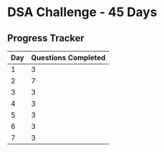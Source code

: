 # DSA Challenge - 45 Days

## Progress Tracker

| Day  | Questions Completed  |
|------|----------------------|
| 1    |   3                  |
| 2    |   7                  |
| 3    |   3                  |
| 4    |   3                  |
| 5    |   3                  |
| 6    |   3                  |
| 7    |   3                  |




